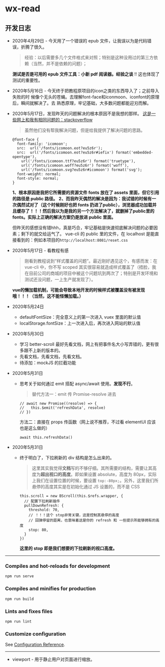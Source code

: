 # wx-read

## 开发日志

- 2020年4月29日 - 今天用了一个错误的 epub 文件，让我误以为是代码错误，折腾了很久。
  > 经验：以后需要多几个文件格式来对照；特别是这种没用过的第三方依赖（当然，并不是依赖的问题）；

  **测试是否是可用的 epub 文件工具：小新 pdf 阅读器。经验之谈**
  !! 这也体现了测试的重要性。
 
- 2020年5月16日 - 今天终于把教程原项目的icon之类的东西导入了；之前导入失败的时
候像个无头的苍蝇。去理解font-face和iconmoon、iconfont的原理后，瞬间就解决了。去
熟悉原理，牢记基础，大多数问题都能迎刃而解。

- 2020年5月17日，发现昨天的问题解决的根本原因不是我想的那样。
  [这是一些网上和我有相同问题的：stackoverflow](https://stackoverflow.com/questions/34133808/webpack-ots-parsing-error-loading-fonts#)
  > 虽然他们没有帮我解决问题，但是给我提供了解决问题的思路。
  ```
  @font-face {
    font-family: 'icomoon';
    src:  url('/fonts/icomoon.eot?eu5z6r');
    src:  url('/fonts/icomoon.eot?eu5z6r#iefix') format('embedded-opentype'),
      url('/fonts/icomoon.ttf?eu5z6r') format('truetype'),
      url('/fonts/icomoon.woff?eu5z6r') format('woff'),
      url('/fonts/icomoon.svg?eu5z6r#icomoon') format('svg');
    font-weight: normal;
    font-style: normal;
  }
  ```
  **1、根本原因是我把它所需要的资源文件 fonts 放在了 assets 里面，但它引用的路径是 public 路径。**
  **2、而我昨天偶然的解决是因为：我试错的时候有一次偶然试对了（这个时候刚好也把 fonts 扔进了public），浏览器成功加载并且缓存了！！！然后我以为是我的另一个方法解决了，就删掉了public里的 fonts。实际上正确的解决方案仍是放进 public 里面。**

  但昨天的感想没有错hhh，真是巧合，牢记基础是快速彻底解决问题的必要因素；剩下的就交给运气了。
  vue-cli 的 public 里的文件，在 localhost 是能直接看到的：例如本项目的`http://localhost:8081/reset.css`

- 2020年5月17日 - 看教程有感
  > 刚看到教程说到“样式覆盖的问题”。最近刚好遇见这个，有感而发：在 vue-cli 中，你不写 scoped 其实很容易就造成样式覆盖了（捂脸，我在目前公司的商城的项目中被这个问题坑到两次了；特别是开发环境和测试还没问题，一上生产就发现了）。

  **vue的懒加载机制，可能会导致本地开发的时候样式被覆盖没有被发现哦！！！（当然，这不能怪懒加载。）**

- 2020年5月24日
  * defaultFontSize：完全意义上的第一次进入 vuex 里面的默认值
  * localStorage.fontSize：上一次进入后，再次进入网站的默认值

- 2020年5月30日
  * 学习 better-scroll 最好先看文档，网上有把事件名大小写弄错的，更有很多跟不上新的版本的。
  * 先看文档，先看文档，先看文档。
  * 待添加：mockJS 的拦截功能

- 2020年5月31日
  * 思考关于如何通过 emit 搭配 async/await 使用。**发现不行**。
    > 替代方法一：emit 传 Promise-resolve 进去
      ```
      // await new Promise((resolve) => {
      //   this.$emit('refreshData', resolve)
      // })
      ```
      方法二：直接在 props 传函数（网上说不推荐，不过看 elementUI 应该也是这么做的）
      ```
      await this.refreshData()
      ```

- 2020年5月31日
  * 终于明白了，下拉刷新的 div 结构是怎么出来的。
    > 这里其实我觉得**文档**写的不够仔细。其所需要的结构，需要让其高度为**超出视口的高度**。即如果设置 absolute，高度为 80px，实际上我们在设置位置的时候，要设置 `top:-80px;`。另外，这里我们所悬停的高度其实是在初始化通过 JS 设置的，而不是 CSS
      ```
      this.scroll = new BScroll(this.$refs.wrapper, {
        // 配置下拉刷新插件
        pullDownRefresh: {
          threshold: 70,
          // ！！！这个 stop非常关键，这是控制其悬停的高度
          // 回弹停留的距离，也意味着这是你的 refresh 和 一些提示所能够拥有的高度
          stop: 80,
        }
      })
      ```
      **这里的 stop 即是我们想要的下拉刷新的视口高度。**


* * *

### Compiles and hot-reloads for development
```
npm run serve
```

### Compiles and minifies for production
```
npm run build
```

### Lints and fixes files
```
npm run lint
```

### Customize configuration
See [Configuration Reference](https://cli.vuejs.org/config/).

* * *

* viewport - 用于静止用户对页面进行缩放。
